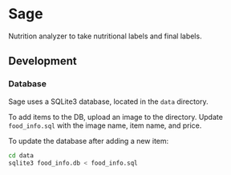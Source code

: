 # Sage
Nutrition analyzer to take nutritional labels and final labels.

## Development

### Database

Sage uses a SQLite3 database, located in the `data` directory.

To add items to the DB, upload an image to the directory. Update `food_info.sql` with the image name, item name, and price.

To update the database after adding a new item:

```zsh
cd data
sqlite3 food_info.db < food_info.sql
```
